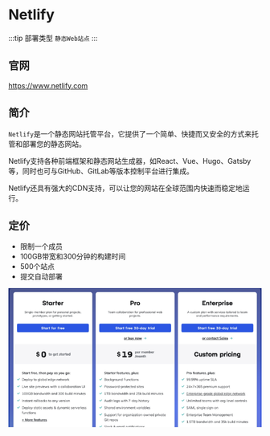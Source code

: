 # Netlify

:::tip 部署类型
  `静态Web站点`
:::

## 官网
https://www.netlify.com

## 简介
`Netlify`是一个静态网站托管平台，它提供了一个简单、快捷而又安全的方式来托管和部署您的静态网站。

Netlify支持各种前端框架和静态网站生成器，如React、Vue、Hugo、Gatsby等，同时也可与GitHub、GitLab等版本控制平台进行集成。

Netlify还具有强大的CDN支持，可以让您的网站在全球范围内快速而稳定地运行。

## 定价
- 限制一个成员
- 100GB带宽和300分钟的构建时间
- 500个站点
- 提交自动部署

![netlify](/serverless/netlify.png)